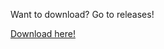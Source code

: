 


<p>Want to download?
Go to releases!</p>

<a href="https://github.com/patryksuu/Vine-Wood-Minecraft-Mod/releases">Download here!</a>

